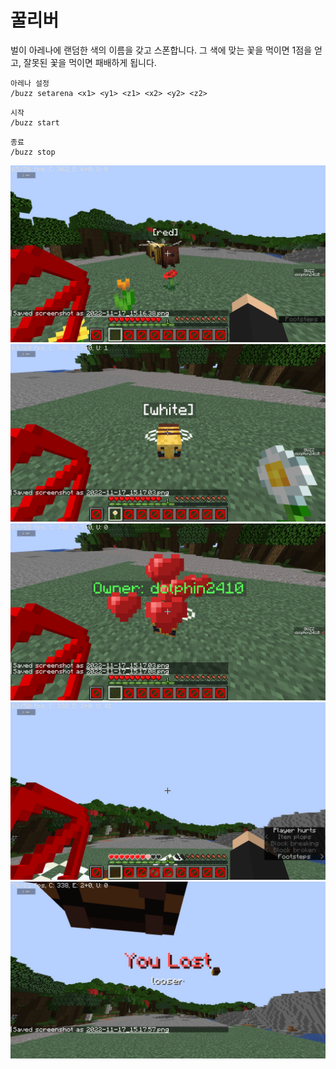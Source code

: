 # 꿀리버

벌이 아레나에 랜덤한 색의 이름을 갖고 스폰합니다. 그 색에 맞는 꽃을 먹이면 1점을 얻고, 잘못된 꽃을 먹이면 패배하게 됩니다. 

```minecraft
아레나 설정
/buzz setarena <x1> <y1> <z1> <x2> <y2> <z2>
```

```minecraft
시작
/buzz start
```

```minecraft
종료
/buzz stop
```
![](./img/redbee.png)
![](./img/whitebee.png)
![](./img/beefeed.png)
![](./img/stung.png)
![](./img/gameover.png)